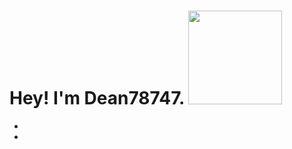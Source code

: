 ### <h1>Hey! I'm Dean78747. <img src="https://octodex.github.com/images/founding-father.png" width="150"/></h1>
- 
- 
